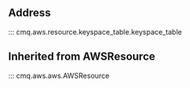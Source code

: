 ## Address
::: cmq.aws.resource.keyspace_table.keyspace_table

## Inherited from AWSResource
::: cmq.aws.aws.AWSResource
